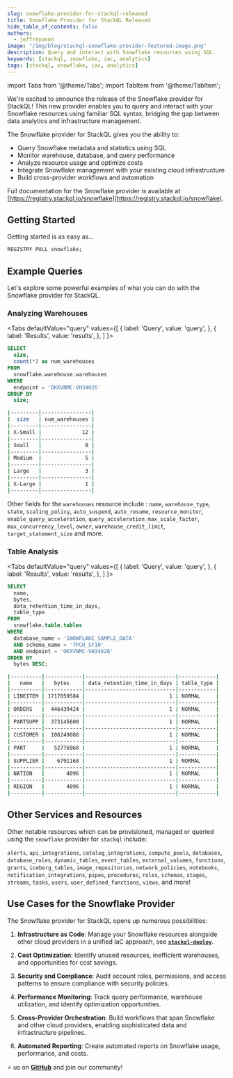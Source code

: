 ```yaml
---
slug: snowflake-provider-for-stackql-released
title: Snowflake Provider for StackQL Released
hide_table_of_contents: false
authors:	
  - jeffreyaven
image: "/img/blog/stackql-snowflake-provider-featured-image.png"
description: Query and interact with Snowflake resources using SQL.
keywords: [stackql, snowflake, iac, analytics]
tags: [stackql, snowflake, iac, analytics]
---
```


import Tabs from '@theme/Tabs';
import TabItem from '@theme/TabItem';

We're excited to announce the release of the Snowflake provider for StackQL! This new provider enables you to query and interact with your Snowflake resources using familiar SQL syntax, bridging the gap between data analytics and infrastructure management.

The Snowflake provider for StackQL gives you the ability to:

- Query Snowflake metadata and statistics using SQL
- Monitor warehouse, database, and query performance
- Analyze resource usage and optimize costs
- Integrate Snowflake management with your existing cloud infrastructure
- Build cross-provider workflows and automation

Full documentation for the Snowflake provider is available at [https://registry.stackql.io/snowflake](https://registry.stackql.io/snowflake).

## Getting Started

Getting started is as easy as...

```sql
REGISTRY PULL snowflake;
```

## Example Queries

Let's explore some powerful examples of what you can do with the Snowflake provider for StackQL.

### Analyzing Warehouses

<Tabs
  defaultValue="query"
  values={[
    { label: 'Query', value: 'query', },
    { label: 'Results', value: 'results', },
  ]
}>
<TabItem value="query">

```sql
SELECT 
  size, 
  count(*) as num_warehouses
FROM 
  snowflake.warehouse.warehouses
WHERE 
  endpoint = 'OKXVNMC-VH34026'
GROUP BY 
  size;
```

</TabItem>
<TabItem value="results">

```bash
|---------|----------------|
|  size   | num_warehouses |
|---------|----------------|
| X-Small |             12 |
|---------|----------------|
| Small   |              8 |
|---------|----------------|
| Medium  |              5 |
|---------|----------------|
| Large   |              3 |
|---------|----------------|
| X-Large |              1 |
|---------|----------------|
```

</TabItem>
</Tabs>

Other fields for the `warehouses` resource include : `name`, `warehouse_type`, `state`, `scaling_policy`, `auto_suspend`, `auto_resume`, `resource_monitor`, `enable_query_acceleration`, `query_acceleration_max_scale_factor`, `max_concurrency_level`, `owner`, `warehouse_credit_limit`, `target_statement_size` and more.

### Table Analysis

<Tabs
  defaultValue="query"
  values={[
    { label: 'Query', value: 'query', },
    { label: 'Results', value: 'results', },
  ]
}>
<TabItem value="query">

```sql
SELECT 
  name, 
  bytes, 
  data_retention_time_in_days, 
  table_type 
FROM 
  snowflake.table.tables 
WHERE 
  database_name = 'SNOWFLAKE_SAMPLE_DATA' 
  AND schema_name = 'TPCH_SF10' 
  AND endpoint = 'OKXVNMC-VH34026' 
ORDER BY 
  bytes DESC;
```

</TabItem>
<TabItem value="results">

```bash
|----------|------------|-----------------------------|------------|
|   name   |   bytes    | data_retention_time_in_days | table_type |
|----------|------------|-----------------------------|------------|
| LINEITEM | 1717059584 |                           1 | NORMAL     |
|----------|------------|-----------------------------|------------|
| ORDERS   |  446439424 |                           1 | NORMAL     |
|----------|------------|-----------------------------|------------|
| PARTSUPP |  373145600 |                           1 | NORMAL     |
|----------|------------|-----------------------------|------------|
| CUSTOMER |  108249088 |                           1 | NORMAL     |
|----------|------------|-----------------------------|------------|
| PART     |   52776960 |                           1 | NORMAL     |
|----------|------------|-----------------------------|------------|
| SUPPLIER |    6791168 |                           1 | NORMAL     |
|----------|------------|-----------------------------|------------|
| NATION   |       4096 |                           1 | NORMAL     |
|----------|------------|-----------------------------|------------|
| REGION   |       4096 |                           1 | NORMAL     |
|----------|------------|-----------------------------|------------|
```

</TabItem>
</Tabs>

## Other Services and Resources

Other notable resources which can be provisioned, managed or queried using the `snowflake` provider for `stackql` include:  

`alerts`, `api_integrations`, `catalog_integrations`, `compute_pools`, `databases`, `database_roles`, `dynamic_tables`, `event_tables`, `external_volumes`, `functions`, `grants`, `iceberg_tables`, `image_repositories`, `network_policies`, `notebooks`,  `notification_integrations`, `pipes`, `procedures`, `roles`, `schemas`, `stages`, `streams`, `tasks`, `users`, `user_defined_functions`, `views`, and more!

## Use Cases for the Snowflake Provider

The Snowflake provider for StackQL opens up numerous possibilities:

1. **Infrastructure as Code**: Manage your Snowflake resources alongside other cloud providers in a unified IaC approach, see [__`stackql-deploy`__](https://stackql-deploy.io/).

2. **Cost Optimization**: Identify unused resources, inefficient warehouses, and opportunities for cost savings.

3. **Security and Compliance**: Audit account roles, permissions, and access patterns to ensure compliance with security policies.

4. **Performance Monitoring**: Track query performance, warehouse utilization, and identify optimization opportunities.

5. **Cross-Provider Orchestration**: Build workflows that span Snowflake and other cloud providers, enabling sophisticated data and infrastructure pipelines.

6. **Automated Reporting**: Create automated reports on Snowflake usage, performance, and costs.

⭐ us on [__GitHub__](https://github.com/stackql/stackql) and join our community!
